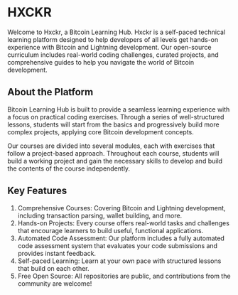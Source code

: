 # HXCKR

Welcome to Hxckr, a Bitcoin Learning Hub. Hxckr is a self-paced technical learning platform designed to help developers of all levels get hands-on experience with Bitcoin and Lightning development. 
Our open-source curriculum includes real-world coding challenges, curated projects, and comprehensive guides to help you navigate the world of Bitcoin development.

## About the Platform
Bitcoin Learning Hub is built to provide a seamless learning experience with a focus on practical coding exercises. Through a series of well-structured lessons, students will start from the basics and progressively build more complex projects, 
applying core Bitcoin development concepts.

Our courses are divided into several modules, each with exercises that follow a project-based approach. Throughout each course, students will build a working project and gain the necessary skills to develop and build the contents of the course independently.

## Key Features
1. Comprehensive Courses: Covering Bitcoin and Lightning development, including transaction parsing, wallet building, and more.
2. Hands-on Projects: Every course offers real-world tasks and challenges that encourage learners to build useful, functional applications.
3. Automated Code Assessment: Our platform includes a fully automated code assessment system that evaluates your code submissions and provides instant feedback.
4. Self-paced Learning: Learn at your own pace with structured lessons that build on each other.
5. Free Open Source: All repositories are public, and contributions from the community are welcome!
